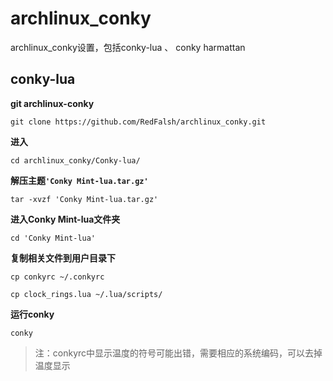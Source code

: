 # archlinux_conky
archlinux_conky设置，包括conky-lua 、 conky harmattan

## conky-lua

**git archlinux-conky**

`git clone https://github.com/RedFalsh/archlinux_conky.git`

**进入**

`cd archlinux_conky/Conky-lua/`

**解压主题`'Conky Mint-lua.tar.gz'`**

`tar -xvzf 'Conky Mint-lua.tar.gz'`

**进入Conky Mint-lua文件夹**

`cd 'Conky Mint-lua'`

**复制相关文件到用户目录下**

`cp conkyrc ~/.conkyrc`

`cp clock_rings.lua ~/.lua/scripts/`

**运行conky**

`conky`

> 注：conkyrc中显示温度的符号可能出错，需要相应的系统编码，可以去掉温度显示
